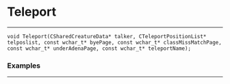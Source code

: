 # Teleport
---
```
void Teleport(CSharedCreatureData* talker, CTeleportPositionList* telposlist, const wchar_t* byePage, const wchar_t* classMissMatchPage, const wchar_t* underAdenaPage, const wchar_t* teleportName);
```

### Examples
---
```cpp - C++

```
